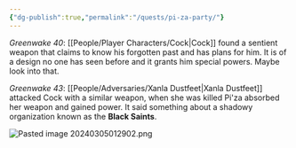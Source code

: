 ```yaml
---
{"dg-publish":true,"permalink":"/quests/pi-za-party/"}
---
```


*Greenwake 40*: [[People/Player Characters/Cock\|Cock]] found a sentient weapon that claims to know his forgotten past and has plans for him.  It is of a design no one has seen before and it grants him special powers.  Maybe look into that.

*Greenwake 43*: [[People/Adversaries/Xanla Dustfeet\|Xanla Dustfeet]] attacked Cock with a similar weapon, when she was killed Pi'za absorbed her weapon and gained power.  It said something about a shadowy organization known as the **Black Saints**.  

![Pasted image 20240305012902.png](/img/user/Z_Attachments/Pasted%20image%2020240305012902.png)